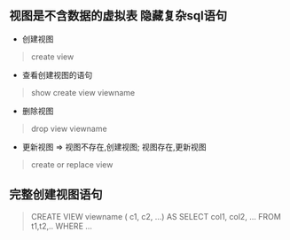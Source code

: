 ## 视图是不含数据的虚拟表 隐藏复杂sql语句 
* 创建视图
> create view 
* 查看创建视图的语句
> show create view viewname
* 删除视图
> drop view viewname
* 更新视图 => 视图不存在,创建视图; 视图存在,更新视图
> create or replace view

## 完整创建视图语句
> CREATE VIEW viewname ( c1, c2, ...) AS 
> SELECT col1, col2, ... FROM t1,t2,.. WHERE ...


